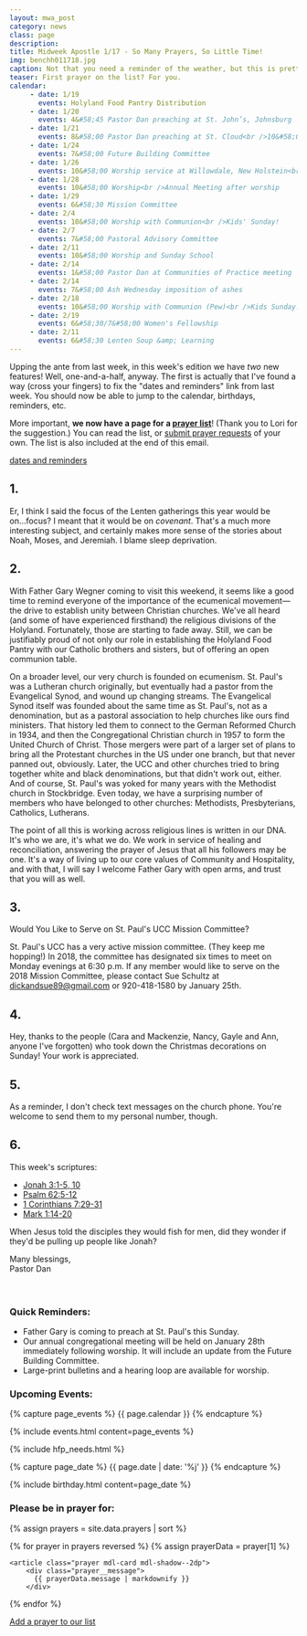 ```yaml
---
layout: mwa_post
category: news
class: page
description:
title: Midweek Apostle 1/17 - So Many Prayers, So Little Time!
img: benchh011718.jpg
caption: Not that you need a reminder of the weather, but this is pretty.
teaser: First prayer on the list? For you.
calendar: 
     - date: 1/19
       events: Holyland Food Pantry Distribution
     - date: 1/20
       events: 4&#58;45 Pastor Dan preaching at St. John’s, Johnsburg
     - date: 1/21
       events: 8&#58;00 Pastor Dan preaching at St. Cloud<br />10&#58;00 Worship with Communion (Table)<br />Noisy Sunday!<br />Father Gary preaching<br />Potluck after worship
     - date: 1/24
       events: 7&#58;00 Future Building Committee
     - date: 1/26
       events: 10&#58;00 Worship service at Willowdale, New Holstein<br />Book Club goes to see Michael Perry in Oshkosh
     - date: 1/28
       events: 10&#58;00 Worship<br />Annual Meeting after worship
     - date: 1/29
       events: 6&#58;30 Mission Committee
     - date: 2/4
       events: 10&#58;00 Worship with Communion<br />Kids' Sunday!
     - date: 2/7
       events: 7&#58;00 Pastoral Advisory Committee
     - date: 2/11
       events: 10&#58;00 Worship and Sunday School
     - date: 2/14
       events: 1&#58;00 Pastor Dan at Communities of Practice meeting
     - date: 2/14
       events: 7&#58;00 Ash Wednesday imposition of ashes
     - date: 2/18
       events: 10&#58;00 Worship with Communion (Pew)<br />Kids Sunday!<br />Noisy Sunday!
     - date: 2/19
       events: 6&#58;30/7&#58;00 Women's Fellowship
     - date: 2/11
       events: 6&#58;30 Lenten Soup &amp; Learning
---
```

Upping the ante from last week, in this week's edition we have <em>two</em> new features! Well, one-and-a-half, anyway. The first is actually that I've found a way (cross your fingers) to fix the "dates and reminders" link from last week. You should now be able to jump to the calendar, birthdays, reminders, etc.

More important, <strong>we now have a page for a <a href="http://www.stpaulsmalone.org/prayer/">prayer list</a></strong>! (Thank you to Lori for the suggestion.) You can read the list, or <a href="http://www.stpaulsmalone.org/prayer/#add-prayers">submit prayer requests</a> of your own. The list is also included at the end of this email. 

<a href="{{ site.baseurl }}{{ post.url }}/#after" class="reminders mcignore">dates and reminders</a>

<!--more-->

## 1.

Er, I think I said the focus of the Lenten gatherings this year would be on...focus? I meant that it would be on <em>covenant</em>. That's a much more interesting subject, and certainly makes more sense of the stories about Noah, Moses, and Jeremiah. I blame sleep deprivation.

## 2.

With Father Gary Wegner coming to visit this weekend, it seems like a good time to remind everyone of the importance of the ecumenical movement&mdash;the drive to establish unity between Christian churches.  We've all heard (and some of have experienced firsthand) the religious divisions of the Holyland. Fortunately, those are starting to fade away. Still, we can be justifiably proud of not only our role in establishing the Holyland Food Pantry with our Catholic brothers and sisters, but of offering an open communion table.

On a broader level, our very church is founded on ecumenism. St. Paul's was a Lutheran church originally, but eventually had a pastor from the Evangelical Synod, and wound up changing streams. The Evangelical Synod itself was founded about the same time as St. Paul's, not as a denomination, but as a pastoral association to help churches like ours find ministers. That history led them to connect to the German Reformed Church in 1934, and then the Congregational Christian church in 1957 to form the United Church of Christ. Those mergers were part of a larger set of plans to bring all the Protestant churches in the US under one branch, but that never panned out, obviously. Later, the UCC and other churches tried to bring together white and black denominations, but that didn't work out, either. And of course, St. Paul's was yoked for many years with the Methodist church in Stockbridge. Even today, we have a surprising number of members who have belonged to other churches: Methodists, Presbyterians, Catholics, Lutherans.

The point of all this is working across religious lines is written in our DNA. It's who we are, it's what we do. We work in service of healing and reconciliation, answering the prayer of Jesus that all his followers may be one. It's a way of living up to our core values of Community and Hospitality, and with that, I will say I welcome Father Gary with open arms, and trust that you will as well.


## 3.

Would You Like to Serve on St. Paul's UCC Mission Committee?

St. Paul's UCC has a very active mission committee. (They keep me hopping!) In 2018, the committee has designated six times to meet on Monday evenings at 6:30 p.m. If any member would like to serve on the 2018 Mission Committee, please contact Sue Schultz at dickandsue89@gmail.com or 920-418-1580 by January 25th.

## 4.

Hey, thanks to the people (Cara and Mackenzie, Nancy, Gayle and Ann, anyone I've forgotten) who took down the Christmas decorations on Sunday! Your work is appreciated.

## 5.

As a reminder, I don't check text messages on the church phone. You're welcome to send them to my personal number, though.

## 6.

This week's scriptures:

<ul>
  <li><a href="http://bible.oremus.org/?ql=383216334">Jonah 3:1-5, 10</a></li>
  <li><a href="http://bible.oremus.org/?ql=383216334">Psalm 62:5-12</a></li>
  <li><a href="http://bible.oremus.org/?ql=383216334">1 Corinthians 7:29-31</a></li>
  <li><a href="http://bible.oremus.org/?ql=383216334">Mark 1:14-20</a></li>
</ul>

When Jesus told the disciples they would fish for men, did they wonder if they'd be pulling up people like Jonah?

<div class="blessings">Many blessings,<br />
Pastor Dan</div>
<br />
<br />
<div class="after-box">

<h3 class="anchor" id="after">Quick Reminders:</h3>
<ul>
  <li>Father Gary is coming to preach at St. Paul's this Sunday.</li>
  <li>Our annual congregational meeting will be held on January 28th immediately following worship. It will include an update from the Future Building Committee.</li>
  <li>Large-print bulletins and a hearing loop are available for worship.</li>
</ul>

<h3>Upcoming Events:</h3>
{% capture page_events %}
{{ page.calendar }}
{% endcapture %}

{% include events.html content=page_events %}

{% include hfp_needs.html %}

{% capture page_date %}
{{ page.date | date: '%j' }}
{% endcapture %}

{% include birthday.html content=page_date %}

<h3>Please be in prayer for:</h3>

<div class="js-comments">
  {% assign prayers = site.data.prayers | sort %}
  
  {% for prayer in prayers reversed %}
    {% assign prayerData = prayer[1] %}

    <article class="prayer mdl-card mdl-shadow--2dp">
        <div class="prayer__message">
          {{ prayerData.message | markdownify }}
        </div> 
</article>
  {% endfor %}
<p><a href="http://www.stpaulsmalone.org/prayer/#add-prayers">Add a prayer to our list</a></p>
</div>

